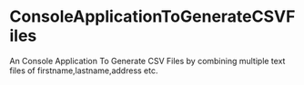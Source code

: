 # ConsoleApplicationToGenerateCSVFiles
An Console Application To Generate CSV Files by combining multiple text files of firstname,lastname,address etc.
